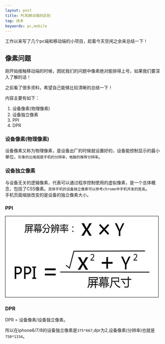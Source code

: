```yaml
---
layout: post
title: PC和移动端的区别
tag: 技术
keywords: pc,mobile
---
```


工作以来写了几个pc端和移动端的小项目，趁着今天空闲之余来总结一下！




## 像素问题

刚开始接触移动端的时候，困扰我们的问题中像素绝对能排得上号，如果我们要深入了解的话！

之前看了很多资料，希望自己能够比较清晰的总结一下！

内容主要有如下：
1. 设备像素(物理像素)
2. 设备独立像素
3. PPI
4. DPR

### 设备像素(物理像素)

设备像素又称为物理像素，是设备出厂的时候就设置好的，设备能控制显示的最小单位，`形象的比喻就是手机的分辨率，电脑的推荐分辨率`。



### 设备独立像素

与设备无关的逻辑像素，代表可以通过程序控制使用的虚拟像素，是一个总体概念，包括了CSS像素。`具体手机的设备独立像素可以参考chrome中手机开发的宽高`。  
手机页面缩放改变的是设备的独立像素大小。



### PPI

<p><img src="/public/tech/pcMobile/ppi.png"></p>



### DPR

DPR = 设备像素/设备独立像素。

所以在iphone6/7/8的设备独立像素是`375*667`,dpr为2,设备像素(分辨率)也就是`750*1334`。


